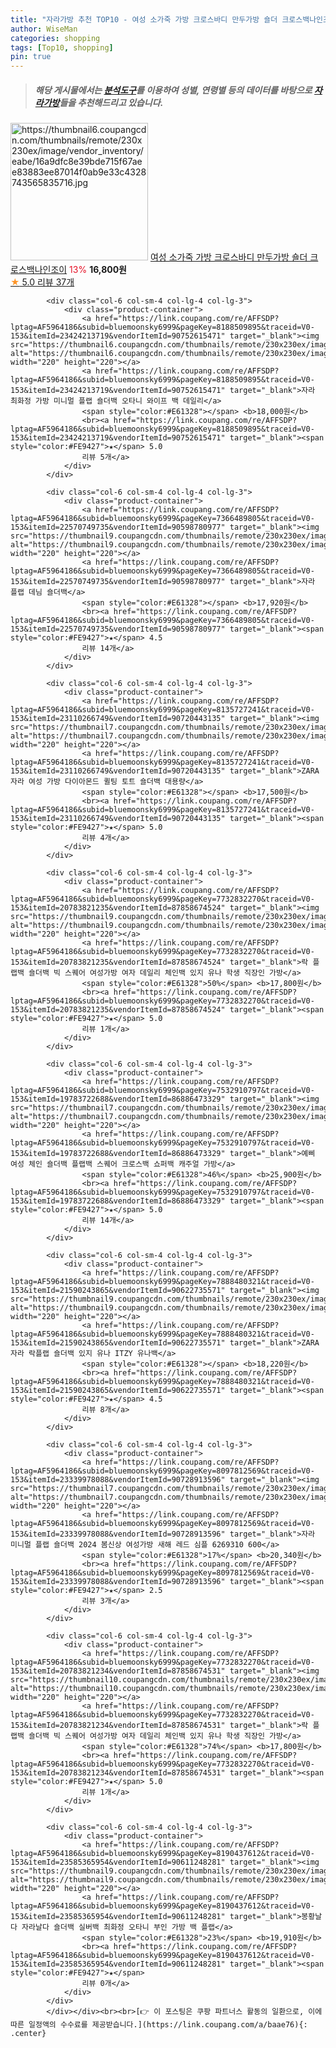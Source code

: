 ```yaml
---
title: "자라가방 추천 TOP10 - 여성 소가죽 가방 크로스바디 만두가방 숄더 크로스백나인조이"
author: WiseMan
categories: shopping
tags: [Top10, shopping]
pin: true
---
```


> ##### 해당 게시물에서는 [**분석도구**](https://itemscout.io/)를 이용하여 **성별**, **연령별** 등의 데이터를 바탕으로 [**자라가방**](https://link.coupang.com/a/baae76)들을 추천해드리고 있습니다.
<div class="container"><div class="row">
            <div class="col-6 col-sm-4 col-lg-4 col-lg-3">
                <div class="product-container">
                    <a href="https://link.coupang.com/re/AFFSDP?lptag=AF5964186&subid=bluemoonsky6999&pageKey=7881154169&traceid=V0-153&itemId=21553821702&vendorItemId=88103624364" target="_blank"><img src="https://thumbnail6.coupangcdn.com/thumbnails/remote/230x230ex/image/vendor_inventory/eabe/16a9dfc8e39bde715f67aee83883ee87014f0ab9e33c4328743565835716.jpg" alt="https://thumbnail6.coupangcdn.com/thumbnails/remote/230x230ex/image/vendor_inventory/eabe/16a9dfc8e39bde715f67aee83883ee87014f0ab9e33c4328743565835716.jpg" width="220" height="220"></a>
                    <a href="https://link.coupang.com/re/AFFSDP?lptag=AF5964186&subid=bluemoonsky6999&pageKey=7881154169&traceid=V0-153&itemId=21553821702&vendorItemId=88103624364" target="_blank">여성 소가죽 가방 크로스바디 만두가방 숄더 크로스백나인조이</a>
                    <span style="color:#E61328">13%</span> <b>16,800원</b>
                    <br><a href="https://link.coupang.com/re/AFFSDP?lptag=AF5964186&subid=bluemoonsky6999&pageKey=7881154169&traceid=V0-153&itemId=21553821702&vendorItemId=88103624364" target="_blank"><span style="color:#FE9427">★</span> 5.0
                    리뷰 37개</a>
                </div>
            </div>
            
            <div class="col-6 col-sm-4 col-lg-4 col-lg-3">
                <div class="product-container">
                    <a href="https://link.coupang.com/re/AFFSDP?lptag=AF5964186&subid=bluemoonsky6999&pageKey=8188509895&traceid=V0-153&itemId=23424213719&vendorItemId=90752615471" target="_blank"><img src="https://thumbnail6.coupangcdn.com/thumbnails/remote/230x230ex/image/vendor_inventory/4054/7ef46db6417b051953ef1116006c1559881ca1d2a76c14ba643cbff4ce82.jpg" alt="https://thumbnail6.coupangcdn.com/thumbnails/remote/230x230ex/image/vendor_inventory/4054/7ef46db6417b051953ef1116006c1559881ca1d2a76c14ba643cbff4ce82.jpg" width="220" height="220"></a>
                    <a href="https://link.coupang.com/re/AFFSDP?lptag=AF5964186&subid=bluemoonsky6999&pageKey=8188509895&traceid=V0-153&itemId=23424213719&vendorItemId=90752615471" target="_blank">자라 최화정 가방 미니멀 플랩 숄더백 오타니 와이프 백 데일리</a>
                    <span style="color:#E61328"></span> <b>18,000원</b>
                    <br><a href="https://link.coupang.com/re/AFFSDP?lptag=AF5964186&subid=bluemoonsky6999&pageKey=8188509895&traceid=V0-153&itemId=23424213719&vendorItemId=90752615471" target="_blank"><span style="color:#FE9427">★</span> 5.0
                    리뷰 5개</a>
                </div>
            </div>
            
            <div class="col-6 col-sm-4 col-lg-4 col-lg-3">
                <div class="product-container">
                    <a href="https://link.coupang.com/re/AFFSDP?lptag=AF5964186&subid=bluemoonsky6999&pageKey=7366489805&traceid=V0-153&itemId=22570749735&vendorItemId=90598780977" target="_blank"><img src="https://thumbnail9.coupangcdn.com/thumbnails/remote/230x230ex/image/vendor_inventory/074a/73213a53092dec0c0cdac8cba4814c6a3c08346062847a323786ecf92db6.jpg" alt="https://thumbnail9.coupangcdn.com/thumbnails/remote/230x230ex/image/vendor_inventory/074a/73213a53092dec0c0cdac8cba4814c6a3c08346062847a323786ecf92db6.jpg" width="220" height="220"></a>
                    <a href="https://link.coupang.com/re/AFFSDP?lptag=AF5964186&subid=bluemoonsky6999&pageKey=7366489805&traceid=V0-153&itemId=22570749735&vendorItemId=90598780977" target="_blank">자라 플랩 데님 숄더백</a>
                    <span style="color:#E61328"></span> <b>17,920원</b>
                    <br><a href="https://link.coupang.com/re/AFFSDP?lptag=AF5964186&subid=bluemoonsky6999&pageKey=7366489805&traceid=V0-153&itemId=22570749735&vendorItemId=90598780977" target="_blank"><span style="color:#FE9427">★</span> 4.5
                    리뷰 14개</a>
                </div>
            </div>
            
            <div class="col-6 col-sm-4 col-lg-4 col-lg-3">
                <div class="product-container">
                    <a href="https://link.coupang.com/re/AFFSDP?lptag=AF5964186&subid=bluemoonsky6999&pageKey=8135727241&traceid=V0-153&itemId=23110266749&vendorItemId=90720443135" target="_blank"><img src="https://thumbnail7.coupangcdn.com/thumbnails/remote/230x230ex/image/vendor_inventory/8258/cc2892a27d5f0926fe110099154cdac73833bed50cfe1477d8c055d198ee.png" alt="https://thumbnail7.coupangcdn.com/thumbnails/remote/230x230ex/image/vendor_inventory/8258/cc2892a27d5f0926fe110099154cdac73833bed50cfe1477d8c055d198ee.png" width="220" height="220"></a>
                    <a href="https://link.coupang.com/re/AFFSDP?lptag=AF5964186&subid=bluemoonsky6999&pageKey=8135727241&traceid=V0-153&itemId=23110266749&vendorItemId=90720443135" target="_blank">ZARA 자라 여성 가방 다이아몬드 퀼팅 토트 숄더백 대용량</a>
                    <span style="color:#E61328"></span> <b>17,500원</b>
                    <br><a href="https://link.coupang.com/re/AFFSDP?lptag=AF5964186&subid=bluemoonsky6999&pageKey=8135727241&traceid=V0-153&itemId=23110266749&vendorItemId=90720443135" target="_blank"><span style="color:#FE9427">★</span> 5.0
                    리뷰 4개</a>
                </div>
            </div>
            
            <div class="col-6 col-sm-4 col-lg-4 col-lg-3">
                <div class="product-container">
                    <a href="https://link.coupang.com/re/AFFSDP?lptag=AF5964186&subid=bluemoonsky6999&pageKey=7732832270&traceid=V0-153&itemId=20783821235&vendorItemId=87858674524" target="_blank"><img src="https://thumbnail9.coupangcdn.com/thumbnails/remote/230x230ex/image/vendor_inventory/7740/58713c865c8a63df50907e63792562b0b2117dcc27f866280cb736d87d77.jpg" alt="https://thumbnail9.coupangcdn.com/thumbnails/remote/230x230ex/image/vendor_inventory/7740/58713c865c8a63df50907e63792562b0b2117dcc27f866280cb736d87d77.jpg" width="220" height="220"></a>
                    <a href="https://link.coupang.com/re/AFFSDP?lptag=AF5964186&subid=bluemoonsky6999&pageKey=7732832270&traceid=V0-153&itemId=20783821235&vendorItemId=87858674524" target="_blank">락 플랩백 숄더백 빅 스퀘어 여성가방 여자 데일리 체인백 있지 유나 학생 직장인 가방</a>
                    <span style="color:#E61328">50%</span> <b>17,800원</b>
                    <br><a href="https://link.coupang.com/re/AFFSDP?lptag=AF5964186&subid=bluemoonsky6999&pageKey=7732832270&traceid=V0-153&itemId=20783821235&vendorItemId=87858674524" target="_blank"><span style="color:#FE9427">★</span> 5.0
                    리뷰 1개</a>
                </div>
            </div>
            
            <div class="col-6 col-sm-4 col-lg-4 col-lg-3">
                <div class="product-container">
                    <a href="https://link.coupang.com/re/AFFSDP?lptag=AF5964186&subid=bluemoonsky6999&pageKey=7532910797&traceid=V0-153&itemId=19783722688&vendorItemId=86886473329" target="_blank"><img src="https://thumbnail7.coupangcdn.com/thumbnails/remote/230x230ex/image/vendor_inventory/6deb/114b9ab5055963ed882f41279731096226f46198cd407b11c095e7ceba1e.png" alt="https://thumbnail7.coupangcdn.com/thumbnails/remote/230x230ex/image/vendor_inventory/6deb/114b9ab5055963ed882f41279731096226f46198cd407b11c095e7ceba1e.png" width="220" height="220"></a>
                    <a href="https://link.coupang.com/re/AFFSDP?lptag=AF5964186&subid=bluemoonsky6999&pageKey=7532910797&traceid=V0-153&itemId=19783722688&vendorItemId=86886473329" target="_blank">예삐 여성 체인 숄더백 플랩백 스퀘어 크로스백 쇼퍼백 캐주얼 가방</a>
                    <span style="color:#E61328">46%</span> <b>25,900원</b>
                    <br><a href="https://link.coupang.com/re/AFFSDP?lptag=AF5964186&subid=bluemoonsky6999&pageKey=7532910797&traceid=V0-153&itemId=19783722688&vendorItemId=86886473329" target="_blank"><span style="color:#FE9427">★</span> 5.0
                    리뷰 14개</a>
                </div>
            </div>
            
            <div class="col-6 col-sm-4 col-lg-4 col-lg-3">
                <div class="product-container">
                    <a href="https://link.coupang.com/re/AFFSDP?lptag=AF5964186&subid=bluemoonsky6999&pageKey=7888480321&traceid=V0-153&itemId=21590243865&vendorItemId=90622735571" target="_blank"><img src="https://thumbnail9.coupangcdn.com/thumbnails/remote/230x230ex/image/vendor_inventory/cae6/af2a2af017199cc3c444a5c531ef406656f898294abd2d0d5722728a3de2.jpg" alt="https://thumbnail9.coupangcdn.com/thumbnails/remote/230x230ex/image/vendor_inventory/cae6/af2a2af017199cc3c444a5c531ef406656f898294abd2d0d5722728a3de2.jpg" width="220" height="220"></a>
                    <a href="https://link.coupang.com/re/AFFSDP?lptag=AF5964186&subid=bluemoonsky6999&pageKey=7888480321&traceid=V0-153&itemId=21590243865&vendorItemId=90622735571" target="_blank">ZARA 자라 락플랩 숄더백 있지 유나 ITZY 유나백</a>
                    <span style="color:#E61328"></span> <b>18,220원</b>
                    <br><a href="https://link.coupang.com/re/AFFSDP?lptag=AF5964186&subid=bluemoonsky6999&pageKey=7888480321&traceid=V0-153&itemId=21590243865&vendorItemId=90622735571" target="_blank"><span style="color:#FE9427">★</span> 4.5
                    리뷰 8개</a>
                </div>
            </div>
            
            <div class="col-6 col-sm-4 col-lg-4 col-lg-3">
                <div class="product-container">
                    <a href="https://link.coupang.com/re/AFFSDP?lptag=AF5964186&subid=bluemoonsky6999&pageKey=8097812569&traceid=V0-153&itemId=23339978088&vendorItemId=90728913596" target="_blank"><img src="https://thumbnail7.coupangcdn.com/thumbnails/remote/230x230ex/image/vendor_inventory/e885/5fd8deee320051efe19399f44c31dc9a2625248cba8683e6bcfb23ad06d4.jpg" alt="https://thumbnail7.coupangcdn.com/thumbnails/remote/230x230ex/image/vendor_inventory/e885/5fd8deee320051efe19399f44c31dc9a2625248cba8683e6bcfb23ad06d4.jpg" width="220" height="220"></a>
                    <a href="https://link.coupang.com/re/AFFSDP?lptag=AF5964186&subid=bluemoonsky6999&pageKey=8097812569&traceid=V0-153&itemId=23339978088&vendorItemId=90728913596" target="_blank">자라 미니멀 플랩 숄더백 2024 봄신상 여성가방 새해 레드 심플 6269310 600</a>
                    <span style="color:#E61328">17%</span> <b>20,340원</b>
                    <br><a href="https://link.coupang.com/re/AFFSDP?lptag=AF5964186&subid=bluemoonsky6999&pageKey=8097812569&traceid=V0-153&itemId=23339978088&vendorItemId=90728913596" target="_blank"><span style="color:#FE9427">★</span> 2.5
                    리뷰 3개</a>
                </div>
            </div>
            
            <div class="col-6 col-sm-4 col-lg-4 col-lg-3">
                <div class="product-container">
                    <a href="https://link.coupang.com/re/AFFSDP?lptag=AF5964186&subid=bluemoonsky6999&pageKey=7732832270&traceid=V0-153&itemId=20783821234&vendorItemId=87858674531" target="_blank"><img src="https://thumbnail10.coupangcdn.com/thumbnails/remote/230x230ex/image/vendor_inventory/dca3/d6c2c3ff398d052d04dbae91558c5a3a2f7bbbed35cc9e302ea778f4ec6a.jpg" alt="https://thumbnail10.coupangcdn.com/thumbnails/remote/230x230ex/image/vendor_inventory/dca3/d6c2c3ff398d052d04dbae91558c5a3a2f7bbbed35cc9e302ea778f4ec6a.jpg" width="220" height="220"></a>
                    <a href="https://link.coupang.com/re/AFFSDP?lptag=AF5964186&subid=bluemoonsky6999&pageKey=7732832270&traceid=V0-153&itemId=20783821234&vendorItemId=87858674531" target="_blank">락 플랩백 숄더백 빅 스퀘어 여성가방 여자 데일리 체인백 있지 유나 학생 직장인 가방</a>
                    <span style="color:#E61328">74%</span> <b>17,800원</b>
                    <br><a href="https://link.coupang.com/re/AFFSDP?lptag=AF5964186&subid=bluemoonsky6999&pageKey=7732832270&traceid=V0-153&itemId=20783821234&vendorItemId=87858674531" target="_blank"><span style="color:#FE9427">★</span> 5.0
                    리뷰 1개</a>
                </div>
            </div>
            
            <div class="col-6 col-sm-4 col-lg-4 col-lg-3">
                <div class="product-container">
                    <a href="https://link.coupang.com/re/AFFSDP?lptag=AF5964186&subid=bluemoonsky6999&pageKey=8190437612&traceid=V0-153&itemId=23585365954&vendorItemId=90611248281" target="_blank"><img src="https://thumbnail9.coupangcdn.com/thumbnails/remote/230x230ex/image/vendor_inventory/1df8/707070b789bfaa470811af71036a75924cffab69bb3e90e451ee9fef4f27.jpg" alt="https://thumbnail9.coupangcdn.com/thumbnails/remote/230x230ex/image/vendor_inventory/1df8/707070b789bfaa470811af71036a75924cffab69bb3e90e451ee9fef4f27.jpg" width="220" height="220"></a>
                    <a href="https://link.coupang.com/re/AFFSDP?lptag=AF5964186&subid=bluemoonsky6999&pageKey=8190437612&traceid=V0-153&itemId=23585365954&vendorItemId=90611248281" target="_blank">봉황날다 자라날다 숄더백 실버백 최화정 오타니 부인 가방 백 플랩</a>
                    <span style="color:#E61328">23%</span> <b>19,910원</b>
                    <br><a href="https://link.coupang.com/re/AFFSDP?lptag=AF5964186&subid=bluemoonsky6999&pageKey=8190437612&traceid=V0-153&itemId=23585365954&vendorItemId=90611248281" target="_blank"><span style="color:#FE9427">★</span> 
                    리뷰 0개</a>
                </div>
            </div>
            </div></div><br><br>[👉 이 포스팅은 쿠팡 파트너스 활동의 일환으로, 이에 따른 일정액의 수수료를 제공받습니다.](https://link.coupang.com/a/baae76){: .center}